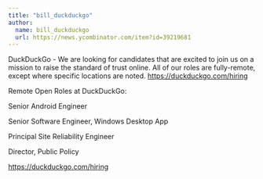 ```yaml
---
title: "bill_duckduckgo"
author:
  name: bill_duckduckgo
  url: https://news.ycombinator.com/item?id=39219681
---
```

DuckDuckGo - We are looking for candidates that are excited to join us on a mission to raise the standard of trust online. All of our roles are fully-remote, except where specific locations are noted.
<a href="https:&#x2F;&#x2F;duckduckgo.com&#x2F;hiring" rel="nofollow">https:&#x2F;&#x2F;duckduckgo.com&#x2F;hiring</a>

Remote Open Roles at DuckDuckGo:

Senior Android Engineer

Senior Software Engineer, Windows Desktop App

Principal Site Reliability Engineer

Director, Public Policy

<a href="https:&#x2F;&#x2F;duckduckgo.com&#x2F;hiring" rel="nofollow">https:&#x2F;&#x2F;duckduckgo.com&#x2F;hiring</a>
